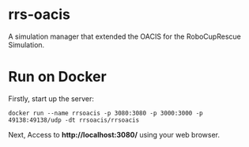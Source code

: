 # rrs-oacis

A simulation manager that extended the OACIS for the RoboCupRescue Simulation.

# Run on Docker
Firstly, start up the server:
```
docker run --name rrsoacis -p 3080:3080 -p 3000:3000 -p 49138:49138/udp -dt rrsoacis/rrsoacis
```

Next, Access to **http://localhost:3080/** using your web browser.
